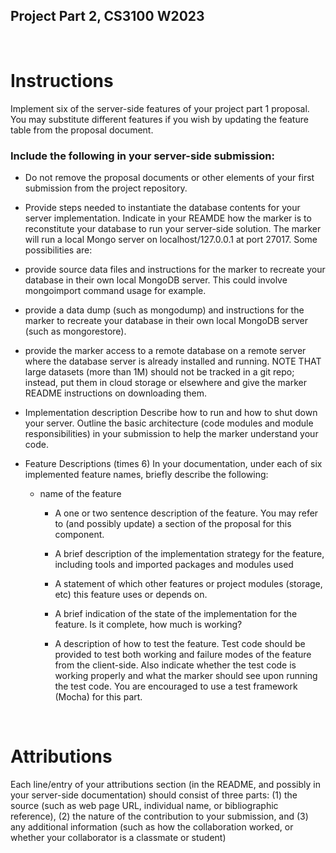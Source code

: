 ## Project Part 2, CS3100 W2023

<br>

# Instructions

Implement six of the server-side features of your project part 1 proposal. You may substitute different features if you wish by updating the feature table from the proposal document.

### Include the following in your server-side submission:

- Do not remove the proposal documents or other elements of your first submission from the project repository.

- Provide steps needed to instantiate the database contents for your server implementation. Indicate in your REAMDE how the marker is to reconstitute your database to run your server-side solution. The marker will run a local Mongo server on localhost/127.0.0.1 at port 27017. Some possibilities are:

- provide source data files and instructions for the marker to recreate your database in their own local MongoDB server. This could involve mongoimport command usage for example.
- provide a data dump (such as mongodump) and instructions for the marker to recreate your database in their own local MongoDB server (such as mongorestore).
- provide the marker access to a remote database on a remote server where the database server is already installed and running.
  NOTE THAT large datasets (more than 1M) should not be tracked in a git repo; instead, put them in cloud storage or elsewhere and give the marker README instructions on downloading them.

- Implementation description Describe how to run and how to shut down your server. Outline the basic architecture (code modules and module responsibilities) in your submission to help the marker understand your code.

- Feature Descriptions (times 6) In your documentation, under each of six implemented feature names, briefly describe the following:

  - name of the feature

    - A one or two sentence description of the feature. You may refer to (and possibly update) a section of the proposal for this component.
    - A brief description of the implementation strategy for the feature, including tools and imported packages and modules used
    - A statement of which other features or project modules (storage, etc) this feature uses or depends on.
    - A brief indication of the state of the implementation for the feature. Is it complete, how much is working?

    - A description of how to test the feature. Test code should be provided to test both working and failure modes of the feature from the client-side. Also indicate whether the test code is working properly and what the marker should see upon running the test code. You are encouraged to use a test framework (Mocha) for this part.

<br>

# Attributions

Each line/entry of your attributions section (in the README, and possibly in your server-side documentation) should consist of three parts: (1) the source (such as web page URL, individual name, or bibliographic reference), (2) the nature of the contribution to your submission, and (3) any additional information (such as how the collaboration worked, or whether your collaborator is a classmate or student)
